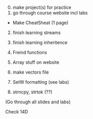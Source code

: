 

0. make project(s) for practice
1. go through course website incl labs
- Make CheatSheat (1 page)

2. finish learning streams
3. finish learning inheritence
4. Freind functions
5. Array stuff on website
6. make vectors file
7. SetW formatting (see labs)
   


6. strncpy, strtok (??)



(Go through all slides and labs)


Check 14D